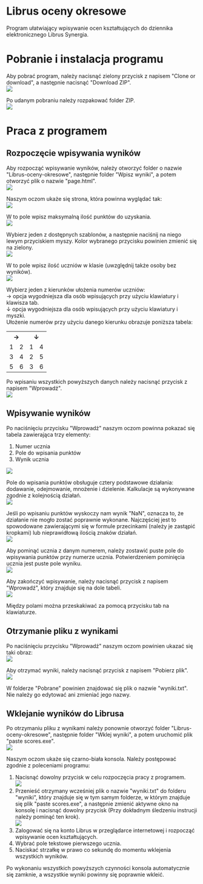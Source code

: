# Librus oceny okresowe
Program ułatwiający wpisywanie ocen kształtujących do dziennika elektronicznego Librus Synergia.

# Pobranie i instalacja programu
Aby pobrać program, należy nacisnąć zielony przycisk z napisem "Clone or download", a następnie nacisnąć "Download ZIP".<br>
![](https://i.imgur.com/0GiJBMX.gif)

Po udanym pobraniu należy rozpakować folder ZIP.<br>
![](https://i.imgur.com/GZL9nFJ.gif)

# Praca z programem

## Rozpoczęcie wpisywania wyników

Aby rozpocząć wpisywanie wyników, należy otworzyć folder o nazwie "Librus-oceny-okresowe", następnie folder "Wpisz wyniki", a potem otworzyć plik o nazwie "page.html".<br>
![](https://i.imgur.com/oufxKse.gif)

Naszym oczom ukaże się strona, która powinna wyglądać tak:<br>
![](https://i.imgur.com/txPJdhL.png)

W to pole wpisz maksymalną ilość punktów do uzyskania.<br>
![](https://i.imgur.com/3kLVQdH.gif)

Wybierz jeden z dostępnych szablonów, a następnie naciśnij na niego lewym przyciskiem myszy. Kolor wybranego przycisku powinien zmienić się na zielony.<br>
![](https://i.imgur.com/gbtKMJd.gif)

W to pole wpisz ilość uczniów w klasie (uwzględnij także osoby bez wyników).<br>
![](https://i.imgur.com/jfsVpEz.gif)

Wybierz jeden z kierunków ułożenia numerów uczniów:<br>
→ opcja wygodniejsza dla osób wpisujących przy użyciu klawiatury i klawisza tab.<br>
↓ opcja wygodniejsza dla osób wpisujących przy użyciu klawiatury i myszki.<br>
Ułożenie numerów przy użyciu danego kierunku obrazuje poniższa tabela:

<table>
    <tbody>
        <tr>
            <th colspan=2>→</th>
            <th colspan=2>↓</th>
        </tr>
        <tr>
            <td>1</td>
            <td>2</td>
            <td>1</td>
            <td>4</td>
        </tr>
        <tr>
            <td>3</td>
            <td>4</td>
            <td>2</td>
            <td>5</td>
        </tr>
        <tr>
            <td>5</td>
            <td>6</td>
            <td>3</td>
            <td>6</td>
        </tr>
    </tbody>
</table>

Po wpisaniu wszystkich powyższych danych należy nacisnąć przycisk z napisem "Wprowadź".<br>
![](https://i.imgur.com/0a0CMKj.gif)

## Wpisywanie wyników

Po naciśnięciu przycisku "Wprowadź" naszym oczom powinna pokazać się tabela zawierająca trzy elementy:
1. Numer ucznia
1. Pole do wpisania punktów
1. Wynik ucznia

![](https://i.imgur.com/f6ujRWN.png)

Pole do wpisania punktów obsługuje cztery podstawowe działania: dodawanie, odejmowanie, mnożenie i dzielenie. Kalkulacje są wykonywane zgodnie z kolejnością działań.<br>
![](https://i.imgur.com/wTBqZjJ.png)

Jeśli po wpisaniu punktów wyskoczy nam wynik "NaN", oznacza to, że działanie nie mogło zostać poprawnie wykonane. Najczęściej jest to spowodowane zawierającymi się w formule przecinkami (należy je zastąpić kropkami) lub nieprawidłową ilością znaków działań.<br>
![](https://i.imgur.com/8pTkF6h.png)

Aby pominąć ucznia z danym numerem, należy zostawić puste pole do wpisywania punktów przy numerze ucznia. Potwierdzeniem pominięcia ucznia jest puste pole wyniku.<br>
![](https://i.imgur.com/A4bbXJ0.gif)

Aby zakończyć wpisywanie, należy nacisnąć przycisk z napisem "Wprowadź", który znajduje się na dole tabeli.<br>
![](https://i.imgur.com/M1T22rp.gif)

Między polami można przeskakiwać za pomocą przycisku tab na klawiaturze.

## Otrzymanie pliku z wynikami

Po naciśnięciu przycisku "Wprowadź" naszym oczom powinien ukazać się taki obraz:<br>
![](https://i.imgur.com/pAeoYAP.png)

Aby otrzymać wyniki, należy nacisnąć przycisk z napisem "Pobierz plik".<br>
![](https://i.imgur.com/1Ye4jmz.gif)

W folderze "Pobrane" powinien znajdować się plik o nazwie "wyniki.txt". Nie należy go edytować ani zmieniać jego nazwy.

## Wklejanie wyników do Librusa

Po otrzymaniu pliku z wynikami należy ponownie otworzyć folder "Librus-oceny-okresowe", następnie folder "Wklej wyniki", a potem uruchomić plik "paste scores.exe".<br>
![](https://i.imgur.com/fF513mT.gif)

Naszym oczom ukaże się czarno-biała konsola. Należy postępować zgodnie z poleceniami programu:
1. Nacisnąć dowolny przycisk w celu rozpoczęcia pracy z programem.<br>
![](https://i.imgur.com/BJUQHND.png)
1. Przenieść otrzymany wcześniej plik o nazwie "wyniki.txt" do folderu "wyniki", który znajduje się w tym samym folderze, w którym znajduje się plik "paste scores.exe", a następnie zmienić aktywne okno na konsolę i nacisnąć dowolny przycisk (Przy dokładnym śledzeniu instrucji należy pominąć ten krok).<br>
![](https://i.imgur.com/trxLEaz.png)
1. Zalogować się na konto Librus w przeglądarce internetowej i rozpocząć wpisywanie ocen kształtujących.
1. Wybrać pole tekstowe pierwszego ucznia.
1. Naciskać strzałkę w prawo co sekundę do momentu wklejenia wszystkich wyników.

Po wykonaniu wszystkich powyższych czynności konsola automatycznie się zamknie, a wszystkie wyniki powinny się poprawnie wkleić.